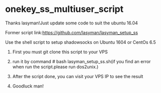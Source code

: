 # onekey_ss_multiuser_script
Thanks lasyman!Just update some code to suit the ubuntu 16.04


Former script link:https://github.com/lasyman/lasyman_setup_ss


Use the shell script to setup shadowsocks on Ubuntu 1604 or CentOs 6.5

1. First you must git clone this script to your VPS

2. run it by command # bash lasyman_setup_ss.sh(if you find an error when run the script.please run dos2unix.)

3. After the script done, you can visit your VPS IP to see the result

4. Goodluck man!
